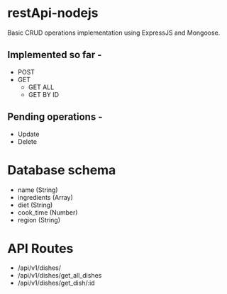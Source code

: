 # restApi-nodejs

Basic CRUD operations implementation using ExpressJS and Mongoose.

## Implemented so far - 
- POST
- GET
  - GET ALL
  - GET BY ID

## Pending operations - 
- Update
- Delete

# Database schema
- name (String)
- ingredients (Array)
- diet (String)
- cook_time (Number)
- region (String)

# API Routes
- /api/v1/dishes/
- /api/v1/dishes/get_all_dishes
- /api/v1/dishes/get_dish/:id
